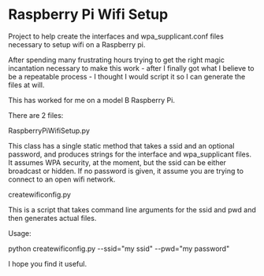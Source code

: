 
Raspberry Pi Wifi Setup
========================

Project to help create the interfaces and wpa_supplicant.conf files
necessary to setup wifi on a Raspberry pi.

After spending many frustrating hours trying to get the right magic incantation
necessary to make this work - after I finally got what I believe to be a
repeatable process - I thought I would script it so I can generate the files at will.

This has worked for me on a model B Raspberry Pi.

There are 2 files:

RaspberryPiWifiSetup.py

This class has a single static method that takes a ssid and an optional password,
and produces strings for the interface and wpa_supplicant files.  It assumes WPA
security, at the moment, but the ssid can be either broadcast or hidden.  If no
password is given, it assume you are trying to connect to an open wifi network.

createwificonfig.py

This is a script that takes command line arguments for the ssid and pwd and then
generates actual files.

Usage:

python createwificonfig.py --ssid="my ssid" --pwd="my password"

I hope you find it useful.

